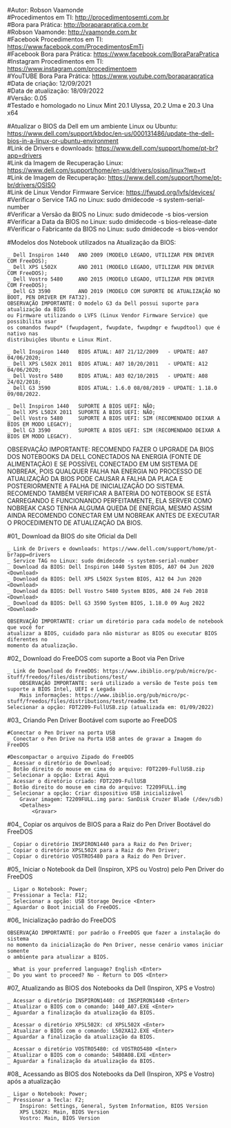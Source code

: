 #Autor: Robson Vaamonde<br>
#Procedimentos em TI: http://procedimentosemti.com.br<br>
#Bora para Prática: http://boraparapratica.com.br<br>
#Robson Vaamonde: http://vaamonde.com.br<br>
#Facebook Procedimentos em TI: https://www.facebook.com/ProcedimentosEmTi<br>
#Facebook Bora para Prática: https://www.facebook.com/BoraParaPratica<br>
#Instagram Procedimentos em TI: https://www.instagram.com/procedimentoem<br>
#YouTUBE Bora Para Prática: https://www.youtube.com/boraparapratica<br>
#Data de criação: 12/09/2021<br>
#Data de atualização: 18/09/2022<br>
#Versão: 0.05<br>
#Testado e homologado no Linux Mint 20.1 Ulyssa, 20.2 Uma e 20.3 Una x64

#Atualizar o BIOS da Dell em um ambiente Linux ou Ubuntu: https://www.dell.com/support/kbdoc/en-us/000131486/update-the-dell-bios-in-a-linux-or-ubuntu-environment<br>
#Link de Drivers e downloads: https://www.dell.com/support/home/pt-br?app=drivers<br>
#Link da Imagem de Recuperação Linux: https://www.dell.com/support/home/en-us/drivers/osiso/linux?lwp=rt<br>
#Link de Imagem de Recuperação: https://www.dell.com/support/home/pt-br/drivers/OSISO<br>
#Link de Linux Vendor Firmware Service: https://fwupd.org/lvfs/devices/<br>
#Verificar o Service TAG no Linux: sudo dmidecode -s system-serial-number<br>
#Verificar a Versão da BIOS no Linux: sudo dmidecode -s bios-version<br>
#Verificar a Data da BIOS no Linux: sudo dmidecode -s bios-release-date<br>
#Verificar o Fabricante da BIOS no Linux: sudo dmidecode -s bios-vendor

#Modelos dos Notebook utilizados na Atualização da BIOS:

	_ Dell Inspiron 1440   ANO 2009 (MODELO LEGADO, UTILIZAR PEN DRIVER COM FreeDOS);
	_ Dell XPS L502X       ANO 2011 (MODELO LEGADO, UTILIZAR PEN DRIVER COM FreeDOS);
	_ Dell Vostro 5480     ANO 2015 (MODELO LEGADO, UTILIZAR PEN DRIVER COM FreeDOS);
	_ Dell G3 3590         ANO 2019 (MODELO COM SUPORTE DE ATUALIZAÇÃO NO BOOT, PEN DRIVER EM FAT32).
	OBSERVAÇÃO IMPORTANTE: O modelo G3 da Dell possui suporte para atualização da BIOS
	ou Firmware utilizando o LVFS (Linux Vendor Firmware Service) que possibilita usar
	os comandos fwupd* (fwupdagent, fwupdate, fwupdmgr e fwupdtool) que é nativo nas
	distribuições Ubuntu e Linux Mint.

	_ Dell Inspiron 1440   BIOS ATUAL: A07 21/12/2009   - UPDATE: A07 04/06/2020;
	_ Dell XPS L502X 2011  BIOS ATUAL: A07 10/20/2011   - UPDATE: A12 04/06/2020;
	_ Dell Vostro 5480     BIOS ATUAL: A03 02/10/2015   - UPDATE: A08 24/02/2018;
	_ Dell G3 3590         BIOS ATUAL: 1.6.0 08/08/2019 - UPDATE: 1.18.0 09/08/2022.

	_ Dell Inspiron 1440   SUPORTE A BIOS UEFI: NÃO;
	_ Dell XPS L502X 2011  SUPORTE A BIOS UEFI: NÃO;
	_ Dell Vostro 5480     SUPORTE A BIOS UEFI: SIM (RECOMENDADO DEIXAR A BIOS EM MODO LEGACY);
	_ Dell G3 3590         SUPORTE A BIOS UEFI: SIM (RECOMENDADO DEIXAR A BIOS EM MODO LEGACY).

OBSERVAÇÃO IMPORTANTE: RECOMENDO FAZER O UPGRADE DA BIOS DOS NOTEBOOKS DA DELL CONECTADOS
NA ENERGIA (FONTE DE ALIMENTAÇÃO) E SE POSSÍVEL CONECTADO EM UM SISTEMA DE NOBREAK, POIS
QUALQUER FALHA NA ENERGIA NO PROCESSO DE ATUALIZAÇÃO DA BIOS PODE CAUSAR A FALHA DA PLACA
E POSTERIORMENTE A FALHA DE INICIALIZAÇÃO DO SISTEMA. RECOMENDO TAMBÉM VERIFICAR A BATERIA
DO NOTEBOOK SE ESTÁ CARREGANDO E FUNCIONANDO PERFEITAMENTE, ELA SERVER COMO NOBREAK CASO
TENHA ALGUMA QUEDA DE ENERGIA, MESMO ASSIM AINDA RECOMENDO CONECTAR EM UM NOBREAK ANTES DE
EXECUTAR O PROCEDIMENTO DE ATUALIZAÇÃO DA BIOS.

#01_ Download da BIOS do site Oficial da Dell

	_ Link de Drivers e downloads: https://www.dell.com/support/home/pt-br?app=drivers
	_ Service TAG no Linux: sudo dmidecode -s system-serial-number
	_ Download da BIOS: Dell Inspiron 1440 System BIOS, A07 04 Jun 2020 <Download>
	_ Download da BIOS: Dell XPS L502X System BIOS, A12 04 Jun 2020 <Download>
	_ Download da BIOS: Dell Vostro 5480 System BIOS, A08 24 Feb 2018 <Download>
	_ Download da BIOS: Dell G3 3590 System BIOS, 1.18.0 09 Aug 2022 <Download>

	OBSERVAÇÃO IMPORTANTE: criar um diretório para cada modelo de notebook que você for
	atualizar a BIOS, cuidado para não misturar as BIOS ou executar BIOS diferentes no
	momento da atualização.

#02_ Download do FreeDOS com suporte a Boot via Pen Drive

	_ Link de Download do FreeDOS: https://www.ibiblio.org/pub/micro/pc-stuff/freedos/files/distributions/test/
		OBSERVAÇÃO IMPORTANTE: será utilizado a versão de Teste pois tem suporte a BIOS Intel, UEFI e Legada
		Mais informações: https://www.ibiblio.org/pub/micro/pc-stuff/freedos/files/distributions/test/readme.txt
	Selecionar a opção: FDT2209-FullUSB.zip (atualizada em: 01/09/2022)

#03_ Criando Pen Driver Bootável com suporte ao FreeDOS

	#Conectar o Pen Driver na porta USB
	_ Conectar o Pen Drive na Porta USB antes de gravar a Imagem do FreeDOS

	#Descompactar o arquivo Zipado do FreeDOS
	_ Acessar o diretório de Download;
	_ Botão direito do mouse em cima do arquivo: FDT2209-FullUSB.zip
	_ Selecionar a opção: Extrai Aqui
	_ Acessar o diretório criado: FDT2209-FullUSB
	_ Botão direito do mouse em cima do arquivo: T2209FULL.img
	_ Selecionar a opção: Criar dispositivo USB inicializável
		Gravar imagem: T2209FULL.img para: SanDisk Cruzer Blade (/dev/sdb)
		<Detalhes>
			<Gravar>

#04_ Copiar os arquivos de BIOS para a Raiz do Pen Driver Bootável do FreeDOS

	_ Copiar o diretório INSPIRON1440 para a Raiz do Pen Driver;
	_ Copiar o diretório XPSL502X para a Raiz do Pen Driver;
	_ Copiar o diretório VOSTRO5480 para a Raiz do Pen Driver.

#05_ Iniciar o Notebook da Dell (Inspiron, XPS ou Vostro) pelo Pen Driver do FreeDOS

	_ Ligar o Notebook: Power;
	_ Pressionar a Tecla: F12;
	_ Selecionar a opção: USB Storage Device <Enter>
	_ Aguardar o Boot inicial do FreeDOS.

#06_ Inicialização padrão do FreeDOS

	OBSERVAÇÃO IMPORTANTE: por padrão o FreeDOS que fazer a instalação do sistema
	no momento da inicialização do Pen Driver, nesse cenário vamos iniciar somente
	o ambiente para atualizar a BIOS.

	_ What is your preferred language? English <Enter>
	_ Do you want to proceed? No - Return to DOS <Enter>

#07_ Atualizando as BIOS dos Notebooks da Dell (Inspiron, XPS e Vostro)

	_ Acessar o diretório INSPIRON1440: cd INSPIRON1440 <Enter>
	_ Atualizar o BIOS com o comando: 1440_A07.EXE <Enter>
	_ Aguardar a finalização da atualização da BIOS.

	_ Acessar o diretório XPSL502X: cd XPSL502X <Enter>
	_ Atualizar o BIOS com o comando: L502XA12.EXE <Enter>
	_ Aguardar a finalização da atualização da BIOS.

	_ Acessar o diretório VOSTRO5480: cd VOSTRO5480 <Enter>
	_ Atualizar o BIOS com o comando: 5480A08.EXE <Enter>
	_ Aguardar a finalização da atualização da BIOS.

#08_ Acessando as BIOS dos Notebooks da Dell (Inspiron, XPS e Vostro) após a atualização

	_ Ligar o Notebook: Power;
	_ Pressionar a Tecla: F2;
		Inspiron: Settings, General, System Information, BIOS Version
		XPS L502X: Main, BIOS Version
		Vostro: Main, BIOS Version